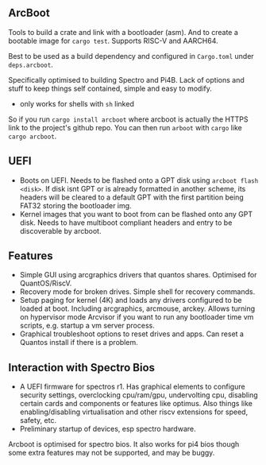 ## ArcBoot
Tools to build a crate and link with a bootloader (asm). And to create a bootable image for `cargo test`.
Supports RISC-V and AARCH64.

Best to be used as a build dependency and configured in `Cargo.toml` under `deps.arcboot`.

Specifically optimised to building Spectro and Pi4B. Lack of options and stuff to keep things self contained, simple and easy to modify.

- only works for shells with `sh` linked

So if you run `cargo install arcboot` where arcboot is actually the HTTPS link to the project's github repo. You can then run `arboot` with `cargo` like `cargo arcboot`.

## UEFI
- Boots on UEFI. Needs to be flashed onto a GPT disk using `arcboot flash <disk>`. If disk isnt GPT or is already formatted in another scheme, its headers will be cleared to a default GPT with the first partition being FAT32 storing the bootloader img.
- Kernel images that you want to boot from can be flashed onto any GPT disk. Needs to have multiboot compliant headers and entry to be discoverable by arcboot.

## Features
- Simple GUI using arcgraphics drivers that quantos shares. Optimised for QuantOS/RiscV.
- Recovery mode for broken drives. Simple shell for recovery commands.
- Setup paging for kernel (4K) and loads any drivers configured to be loaded at boot. Including arcgraphics, arcmouse, arckey. Allows turning on hypervisor mode Arcvisor if you want to run any bootloader time vm scripts, e.g. startup a vm server process.
- Graphical troubleshoot options to reset drives and apps. Can reset a Quantos install if there is a problem.

## Interaction with Spectro Bios
- A UEFI firmware for spectros r1. Has graphical elements to configure security settings, overclocking cpu/ram/gpu, undervolting cpu, disabling certain cards and components or features like optimus. Also things like enabling/disabling virtualisation and other riscv extensions for speed, safety, etc.
- Preliminary startup of devices, esp spectro hardware.

Arcboot is optimised for spectro bios. It also works for pi4 bios though some extra features may not be supported, and may be buggy.
